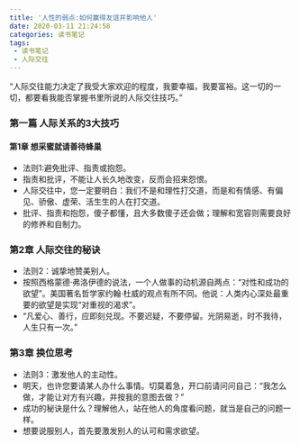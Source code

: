 ```yaml
---
title: '人性的弱点:如何赢得友谊并影响他人'
date: 2020-03-11 21:24:58
categories: 读书笔记
tags:
 - 读书笔记
 - 人际交往
---
```

“人际交往能力决定了我受大家欢迎的程度，我要幸福，我要富裕。这一切的一切，都要看我能否掌握书里所说的人际交往技巧。”
<!-- more -->

### 第一篇 人际关系的3大技巧

#### 第1章 想采蜜就请善待蜂巢

* 法则1:避免批评、指责或抱怨。
* 指责和批评，不能让人长久地改变，反而会招来怨恨。
* 人际交往中，您一定要明白：我们不是和理性打交道，而是和有情感、有偏见、骄傲、虚荣、活生生的人在打交道。
* 批评、指责和抱怨，傻子都懂，且大多数傻子还会做；理解和宽容则需要良好的修养和自制力。

### 第2章 人际交往的秘诀

* 法则2：诚挚地赞美别人。
* 按照西格蒙德·弗洛伊德的说法，一个人做事的动机源自两点：“对性和成功的欲望”。美国著名哲学家约翰·杜威的观点有所不同。他说：人类内心深处最重要的欲望是实现“对重视的渴求”。
* “凡爱心、善行，应即刻兑现。不要迟疑，不要停留。光阴易逝，时不我待，人生只有一次。”

### 第3章 换位思考

* 法则3：激发他人的主动性。
* 明天，也许您要请某人办什么事情。切莫着急，开口前请问问自己：“我怎么做，才能让对方有兴趣，并按我的意图去做？”
* 成功的秘诀是什么？理解他人，站在他人的角度看问题，就当是自己的问题一样。
* 想要说服别人，首先要激发别人的认可和需求欲望。
